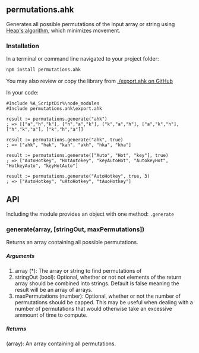 ## permutations.ahk
Generates all possible permutations of the input array or string using [Heap's algorithm](https://en.wikipedia.org/wiki/Heap%27s_algorithm), which minimizes movement.


### Installation

In a terminal or command line navigated to your project folder:

```bash
npm install permutations.ahk
```
You may also review or copy the library from [./export.ahk on GitHub](https://raw.githubusercontent.com/chunjee/permutations.ahk/master/export.ahk)


In your code:

```autohotkey
#Include %A_ScriptDir%\node_modules
#Include permutations.ahk\export.ahk

result := permutations.generate("ahk")
; => [["a","h","k"], ["h","a","k"], ["k","a","h"], ["a","k","h"], ["h","k","a"], ["k","h","a"]]

result := permutations.generate("ahk", true)
; => ["ahk", "hak", "kah", "akh", "hka", "kha"]

result := permutations.generate(["Auto", "Hot", "key"], true)
; => ["AutoHotkey", "HotAutokey", "keyAutoHot", "AutokeyHot", "HotkeyAuto", "keyHotAuto"]

result := permutations.generate("AutoHotkey", true, 3)
; => ["AutoHotkey", "uAtoHotkey", "tAuoHotkey"]
```

## API
Including the module provides an object with one method: `.generate`

### generate(array, [stringOut, maxPermutations])
Returns an array containing all possible permutations.

##### Arguments
1. array (*): The array or string to find permutations of
2. stringOut (bool): Optional, whether or not not elements of the return array should be combined into strings. Default is false meaning the result will be an array of arrays.
3. maxPermutations (number): Optional, whether or not the number of permutations should be capped. This may be useful when dealing with a number of permutations that would otherwise take an excessive ammount of time to compute.

##### Returns
(array): An array containing all permutations.
